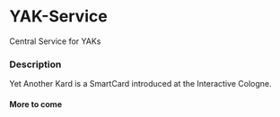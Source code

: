 # YAK-Service

Central Service for YAKs

### Description

Yet Another Kard is a SmartCard introduced at the Interactive Cologne.

#### More to come